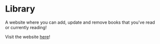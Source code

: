 # Library

A website where you can add, update and remove books that you've read or currently reading!

Visit the website [here](https://28goo.github.io/Library/)!
